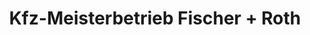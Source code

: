 ---
title: "Kfz-Meisterbetrieb Fischer + Roth"
url: /augsburg/kfz-meisterbetrieb-fischer-roth/
shop: Autowerkstatt
---